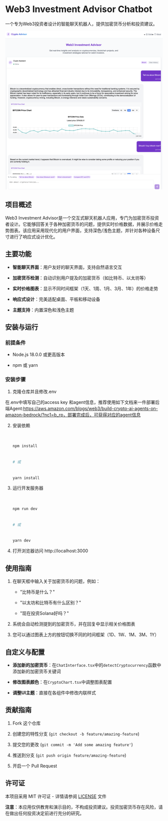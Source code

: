 # Web3 Investment Advisor Chatbot






一个专为Web3投资者设计的智能聊天机器人，提供加密货币分析和投资建议。

![](/snapshot.png)



## 项目概述





Web3 Investment Advisor是一个交互式聊天机器人应用，专门为加密货币投资者设计。它能够回答关于各种加密货币的问题，提供实时价格数据，并展示价格走势图表。该应用采用现代化的用户界面，支持深色/浅色主题，并针对各种设备尺寸进行了响应式设计优化。





## 主要功能





- **智能聊天界面**：用户友好的聊天界面，支持自然语言交互


- **加密货币检测**：自动识别用户提及的加密货币（如比特币、以太坊等）


- **实时价格图表**：显示不同时间框架（1天、1周、1月、3月、1年）的价格走势


- **响应式设计**：完美适配桌面、平板和移动设备


- **主题支持**：内置深色和浅色主题




## 安装与运行





### 前提条件





- Node.js 18.0.0 或更高版本


- npm 或 yarn





### 安装步骤





1. 克隆仓库并且修改.env

在.env中填写自己的access key 和agent信息，推荐使用如下文档来一件部署后端Agent:https://aws.amazon.com/blogs/web3/build-crypto-ai-agents-on-amazon-bedrock/?nc1=b_rp，部署完成后，可获得对应的agent信息





2. 安装依赖


   ```bash


   npm install


   # 或


   yarn install


   ```





3. 运行开发服务器


   ```bash


   npm run dev


   # 或


   yarn dev


   ```





4. 打开浏览器访问 http://localhost:3000





## 使用指南





1. 在聊天框中输入关于加密货币的问题，例如：


   - "比特币是什么？"


   - "以太坊和比特币有什么区别？"


   - "现在投资Solana好吗？"





2. 系统会自动检测提到的加密货币，并在回复中显示相关价格图表





3. 您可以通过图表上方的按钮切换不同的时间框架（1D、1W、1M、3M、1Y）





## 自定义与配置





- **添加新的加密货币**：在`ChatInterface.tsx`中的`detectCryptocurrency`函数中添加新的加密货币关键词


- **修改图表颜色**：在`CryptoChart.tsx`中调整图表配置


- **调整UI主题**：直接在各组件中修改内联样式





## 贡献指南





1. Fork 这个仓库


2. 创建您的特性分支 (`git checkout -b feature/amazing-feature`)


3. 提交您的更改 (`git commit -m 'Add some amazing feature'`)


4. 推送到分支 (`git push origin feature/amazing-feature`)


5. 开启一个 Pull Request





## 许可证





本项目采用 MIT 许可证 - 详情请参阅 [LICENSE](LICENSE) 文件




**注意**：本应用仅供教育和演示目的，不构成投资建议。投资加密货币存在风险，请在做出任何投资决定前进行充分的研究。
